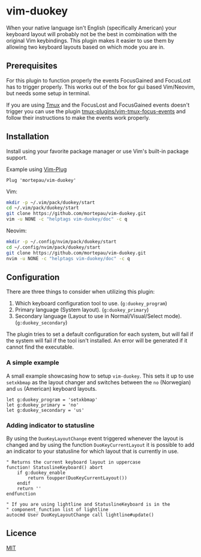 # vim-duokey

When your native language isn't English (specifically American) your keyboard layout will probably not be the best in combination with
the original Vim keybindings. This plugin makes it easier to use them by allowing two keyboard layouts based on which mode you are in.

## Prerequisites

For this plugin to function properly the events FocusGained and FocusLost has to trigger properly.
This works out of the box for gui based Vim/Neovim, but needs some setup in terminal.

If you are using [Tmux](https://github.com/tmux/tmux) and the FocusLost and FocusGained events doesn't trigger
you can use the plugin [tmux-plugins/vim-tmux-focus-events](https://github.com/tmux-plugins/vim-tmux-focus-events) and follow
their instructions to make the events work properly.

## Installation

Install using your favorite package manager or use Vim's built-in package support.

Example using [Vim-Plug](https://github.com/junegunn/vim-plug)
``` vim
Plug 'mortepau/vim-duokey'
```

Vim:
``` sh
mkdir -p ~/.vim/pack/duokey/start
cd ~/.vim/pack/duokey/start
git clone https://github.com/mortepau/vim-duokey.git
vim -u NONE -c "helptags vim-duokey/doc" -c q
```

Neovim:
``` sh
mkdir -p ~/.config/nvim/pack/duokey/start
cd ~/.config/nvim/pack/duokey/start
git clone https://github.com/mortepau/vim-duokey.git
nvim -u NONE -c "helptags vim-duokey/doc" -c q
```

## Configuration

There are three things to consider when utilizing this plugin:
1. Which keyboard configuration tool to use. (`g:duokey_program`)
2. Primary language (System layout). (`g:duokey_primary`)
3. Secondary language (Layout to use in Normal/Visual/Select mode). (`g:duokey_secondary`)

The plugin tries to set a default configuration for each system, but will fail
if the system will fail if the tool isn't installed. An error will be generated
if it cannot find the executable.

### A simple example

A small example showcasing how to setup `vim-duokey`.
This sets it up to use `setxkbmap` as the layout changer and switches between 
the `no` (Norwegian) and `us` (American) keyboard layouts.
``` vim
let g:duokey_program = 'setxkbmap'
let g:duokey_primary = 'no'
let g:duokey_secondary = 'us'
```

### Adding indicator to statusline

By using the `DuoKeyLayoutChange` event triggered whenever the layout is
changed and by using the function `DuoKeyCurrentLayout` it
is possible to add an indicator to your statusline for which layout
that is currently in use.

``` vim
" Returns the current keyboard layout in uppercase
function! StatuslineKeyboard() abort
    if g:duokey_enable
        return toupper(DuoKeyCurrentLayout())
    endif
    return ''
endfunction 

" If you are using lightline and StatuslineKeyboard is in the 
" component_function list of lightline
autocmd User DuoKeyLayoutChange call lightline#update()
```

## Licence
[MIT](https://github.com/mortepau/vim-duokey/blob/master/LICENSE)
